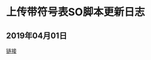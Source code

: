 # 上传带符号表SO脚本更新日志

## 2019年04月01日
[链接](http://cosmos.momocdn.com/cosmosdocs/0B/AF/0BAFC8B3-D58D-6CA5-380F-A67E5A6D679E20190328.zip)



